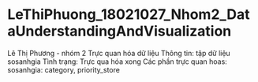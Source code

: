 # LeThiPhuong_18021027_Nhom2_DataUnderstandingAndVisualization

Lê Thị Phương - nhóm 2
Trực quan hóa dữ liệu
Thông tin:  tập dữ liệu sosanhgia 
Tình trạng: Trực qua hóa xong
Các phần trực quan hoas:
  sosanhgia: category, priority_store
